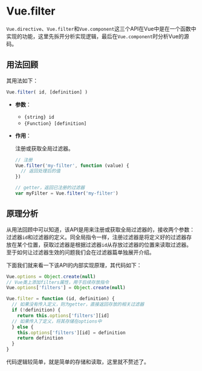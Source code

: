 # Vue.filter

`Vue.directive`、`Vue.filter`和`Vue.component`这三个API在Vue中是在一个函数中实现的功能，这里先拆开分析实现逻辑，最后在`Vue.component`时分析Vue的源码。

## 用法回顾

其用法如下：

```javascript
Vue.filter( id, [definition] )
```

- **参数**：

  - `{string} id`
  - `{Function} [definition]`

- **作用**：

  注册或获取全局过滤器。

  ``` javascript
  // 注册
  Vue.filter('my-filter', function (value) {
    // 返回处理后的值
  })

  // getter，返回已注册的过滤器
  var myFilter = Vue.filter('my-filter')
  ```

## 原理分析

从用法回顾中可以知道，该API是用来注册或获取全局过滤器的，接收两个参数：过滤器`id`和过滤器的定义。同全局指令一样，注册过滤器是将定义好的过滤器存放在某个位置，获取过滤器是根据过滤器`id`从存放过滤器的位置来读取过滤器。至于如何让过滤器生效的问题我们会在过滤器篇单独展开介绍。

下面我们就来看一下该API的内部实现原理，其代码如下：

```javascript
Vue.options = Object.create(null)
// Vue类上添加filters属性，用于后续存放指令
Vue.options['filters'] = Object.create(null)

Vue.filter = function (id, definition) {
  // 如果没有传入定义，则为getter，直接返回存放的相关过滤器
  if (!definition) {
    return this.options['filters'][id]
  // 如果传入了定义，将其存储在options中
  } else {
    this.options['filters'][id] = definition
    return definition
  }
}
```

代码逻辑较简单，就是简单的存储和读取，这里就不赘述了。
